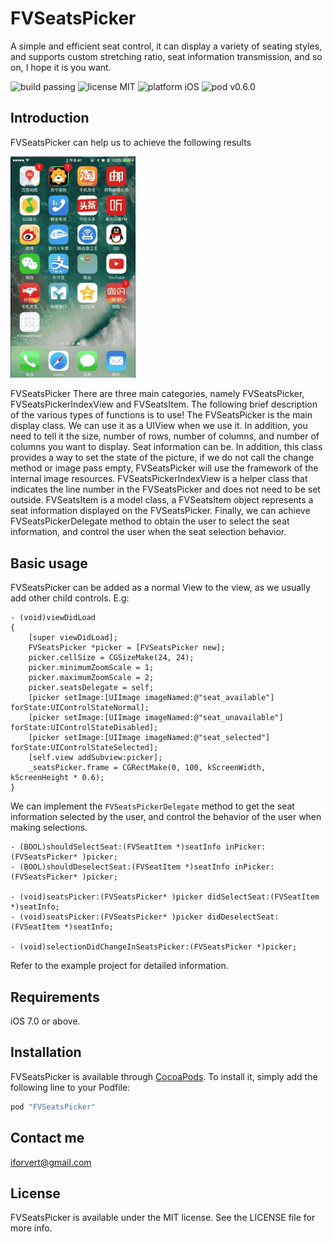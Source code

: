 # FVSeatsPicker
 A simple and efficient seat control, it can display a variety of seating styles, and supports custom stretching ratio, seat information transmission, and so on, I hope it is you want.

<img src="https://img.shields.io/badge/build-passing-orange.svg?style=flat" alt="build passing" />
<img src="https://img.shields.io/badge/license-MIT-lightgrey.svg?style=flat" alt="license MIT" />
<img src="https://img.shields.io/badge/platform-iOS-green.svg?style=flat" alt="platform iOS" />
<img src="https://img.shields.io/badge/pod-v0.6.0-blue.svg?style=flat" alt="pod v0.6.0" />

## Introduction


FVSeatsPicker can help us to achieve the following results


<img src="image/seats_picker.gif" width = 200 />

FVSeatsPicker There are three main categories, namely FVSeatsPicker, FVSeatsPickerIndexView and FVSeatsItem. The following brief description of the various types of functions is to use!
The FVSeatsPicker is the main display class. We can use it as a UIView when we use it. In addition, you need to tell it the size, number of rows, number of columns, and number of columns you want to display. Seat information can be. In addition, this class provides a way to set the state of the picture, if we do not call the change method or image pass empty, FVSeatsPicker will use the framework of the internal image resources.
FVSeatsPickerIndexView is a helper class that indicates the line number in the FVSeatsPicker and does not need to be set outside.
FVSeatsItem is a model class, a FVSeatsItem object represents a seat information displayed on the FVSeatsPicker.
Finally, we can achieve FVSeatsPickerDelegate method to obtain the user to select the seat information, and control the user when the seat selection behavior.

## Basic usage

FVSeatsPicker can be added as a normal View to the view, as we usually add other child controls. E.g:

```objc
- (void)viewDidLoad 
{
    [super viewDidLoad];
    FVSeatsPicker *picker = [FVSeatsPicker new];
    picker.cellSize = CGSizeMake(24, 24);
    picker.minimumZoomScale = 1;
    picker.maximumZoomScale = 2;
    picker.seatsDelegate = self;
    [picker setImage:[UIImage imageNamed:@"seat_available"] forState:UIControlStateNormal];
    [picker setImage:[UIImage imageNamed:@"seat_unavailable"] forState:UIControlStateDisabled];
    [picker setImage:[UIImage imageNamed:@"seat_selected"] forState:UIControlStateSelected];
    [self.view addSubview:picker];
    _seatsPicker.frame = CGRectMake(0, 100, kScreenWidth, kScreenHeight * 0.6);
}
```

We can implement the `FVSeatsPickerDelegate` method to get the seat information selected by the user, and control the behavior of the user when making selections.

```objc
- (BOOL)shouldSelectSeat:(FVSeatItem *)seatInfo inPicker:(FVSeatsPicker* )picker;
- (BOOL)shouldDeselectSeat:(FVSeatItem *)seatInfo inPicker:(FVSeatsPicker* )picker;

- (void)seatsPicker:(FVSeatsPicker* )picker didSelectSeat:(FVSeatItem *)seatInfo;
- (void)seatsPicker:(FVSeatsPicker* )picker didDeselectSeat:(FVSeatItem *)seatInfo;

- (void)selectionDidChangeInSeatsPicker:(FVSeatsPicker *)picker;

```

Refer to the example project for detailed information.



## Requirements

iOS 7.0 or above.

## Installation

FVSeatsPicker is available through [CocoaPods](http://cocoapods.org). To install it, simply add the following line to your Podfile:

```ruby
pod "FVSeatsPicker"
```
## Contact me

iforvert@gmail.com

## License

FVSeatsPicker is available under the MIT license. See the LICENSE file for more info.
